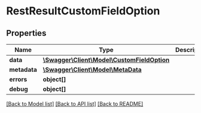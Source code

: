 # RestResultCustomFieldOption

## Properties

 Name         | Type                                                                | Description | Notes      
--------------|---------------------------------------------------------------------|-------------|------------
 **data**     | [**\Swagger\Client\Model\CustomFieldOption**](CustomFieldOption.md) |             | [optional] 
 **metadata** | [**\Swagger\Client\Model\MetaData**](MetaData.md)                   |             | [optional] 
 **errors**   | **object[]**                                                        |             | [optional] 
 **debug**    | **object[]**                                                        |             | [optional] 

[[Back to Model list]](../../README.md#documentation-for-models) [[Back to API list]](../../README.md#documentation-for-api-endpoints) [[Back to README]](../../README.md)



